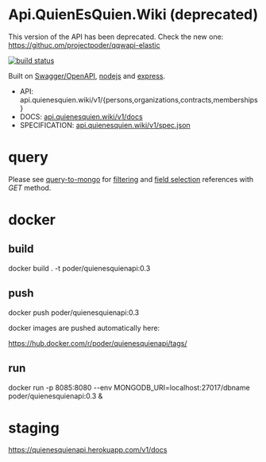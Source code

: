 # Api.QuienEsQuien.Wiki (deprecated)

This version of the API has been deprecated. Check the new one: https://githuc.om/projectpoder/qqwapi-elastic

[![build status](http://gitlab.rindecuentas.org/equipo-qqw/QuienesQuienApi/badges/dev/build.svg)](http://gitlab.rindecuentas.org/equipo-qqw/QuienesQuienApi/commits/dev)

Built on [Swagger/OpenAPI](https://github.com/OAI/OpenAPI-Specification/blob/master/versions/2.0.md), [nodejs](https://nodejs.org/en/) and [express](https://expressjs.com/).

  * API: api.quienesquien.wiki/v1/{persons,organizations,contracts,memberships}
  * DOCS: [api.quienesquien.wiki/v1/docs](https://api.quienesquien.wiki/v1/docs)
  * SPECIFICATION: [api.quienesquien.wiki/v1/spec.json](https://api.quienesquien.wiki/v1/spec.json)

# query

Please see
[query-to-mongo](https://www.npmjs.com/package/query-to-mongo) for
[filtering](https://www.npmjs.com/package/query-to-mongo#filtering) and
[field
selection](https://www.npmjs.com/package/query-to-mongo#field-selection)
references with *GET* method.

# docker

## build
docker build . -t poder/quienesquienapi:0.3                        

## push
docker push poder/quienesquienapi:0.3

docker images are pushed automatically here:

https://hub.docker.com/r/poder/quienesquienapi/tags/

## run
docker run -p 8085:8080 --env MONGODB_URI=localhost:27017/dbname  poder/quienesquienapi:0.3 &

# staging

https://quienesquienapi.herokuapp.com/v1/docs
